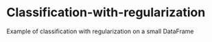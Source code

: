 # Classification-with-regularization
Example of classification with regularization on a small DataFrame 
